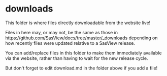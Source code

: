 # downloads
This folder is where files directly downloadable from the website live!

Files in here may, or may not, be the same as those in 
https://github.com/SasView/docs/tree/master/_downloads depending on how 
recently files were updated relative to a SasView release.

You can add/replace files in this folder to make them immediately available 
via the website, rather than having to wait for the new release cycle.

But don't forget to edit download.md in the folder above if you add a file!
  
